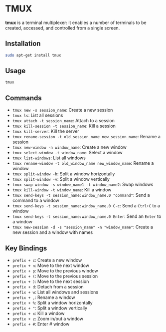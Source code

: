 # TMUX
**tmux** is a terminal multiplexer: it enables a number of terminals to be created, accessed, and controlled from a single screen.  

## Installation
```bash
sudo apt-get install tmux
```

## Usage
```bash
tmux
```

## Commands
- `tmux new -s session_name`: Create a new session
- `tmux ls`: List all sessions
- `tmux attach -t session_name`: Attach to a session
- `tmux kill-session -t session_name`: Kill a session
- `tmux kill-server`: Kill the server
- `tmux rename-session -t old_session_name new_session_name`: Rename a session
- `tmux new-window -n window_name`: Create a new window
- `tmux select-window -t window_name`: Select a window
- `tmux list-windows`: List all windows
- `tmux rename-window -t old_window_name new_window_name`: Rename a window
- `tmux split-window -h`: Split a window horizontally
- `tmux split-window -v`: Split a window vertically
- `tmux swap-window -s window_name1 -t window_name2`: Swap windows
- `tmux kill-window -t window_name`: Kill a window
- `tmux send-keys -t session_name:window_name.0 "command"`: Send a command to a window
- `tmux send-keys -t session_name:window_name.0 C-c`: Send a `Ctrl+C` to a window
- `tmux send-keys -t session_name:window_name.0 Enter`: Send an `Enter` to a window
- `tmux new-session -d -s "session_name" -n "window_name"`: Create a new session and a window with names  

## Key Bindings
- `prefix + c`: Create a new window
- `prefix + n`: Move to the next window
- `prefix + p`: Move to the previous window
- `prefix + (`: Move to the previous session
- `prefix + )`: Move to the next session
- `prefix + d`: Detach from a session
- `prefix + w`: List all windows and sessions
- `prefix + ,`: Rename a window
- `prefix + %`: Split a window horizontally
- `prefix + "`: Split a window vertically
- `prefix + x`: Kill a window
- `prefix + z`: Zoom in/out a window
- `prefix + #`: Enter # window  

